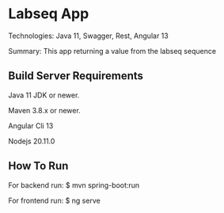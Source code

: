 # Labseq App

Technologies: Java 11, Swagger, Rest, Angular 13

Summary: This app returning a value from the labseq sequence

## Build Server Requirements
Java 11 JDK or newer.

Maven 3.8.x or newer.

Angular Cli 13

Nodejs 20.11.0

## How To Run

For backend run:
$ mvn spring-boot:run

For frontend run:
$ ng serve

